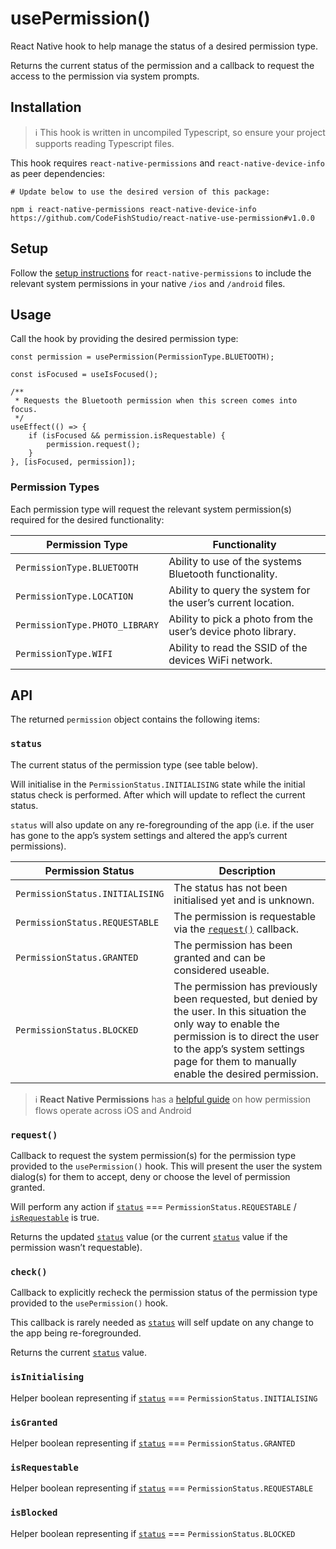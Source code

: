 # usePermission()

React Native hook to help manage the status of a desired permission
type.

Returns the current status of the permission and a callback to request
the access to the permission via system prompts.

## Installation

> ℹ️ This hook is written in uncompiled Typescript, so ensure your project
> supports reading Typescript files.

This hook requires `react-native-permissions` and
`react-native-device-info` as peer dependencies:

```
# Update below to use the desired version of this package:

npm i react-native-permissions react-native-device-info https://github.com/CodeFishStudio/react-native-use-permission#v1.0.0
```

## Setup

Follow the [setup
instructions](https://github.com/zoontek/react-native-permissions#setup)
for `react-native-permissions` to include the relevant system permissions
in your native `/ios` and `/android` files.

## Usage

Call the hook by providing the desired permission type:

```
const permission = usePermission(PermissionType.BLUETOOTH);

const isFocused = useIsFocused();

/**
 * Requests the Bluetooth permission when this screen comes into focus.
 */
useEffect(() => {
    if (isFocused && permission.isRequestable) {
        permission.request();
    }
}, [isFocused, permission]);

```

### Permission Types

Each permission type will request the relevant system permission(s)
required for the desired functionality:

| Permission Type                | Functionality                                                 |
| ------------------------------ | ------------------------------------------------------------- |
| `PermissionType.BLUETOOTH`     | Ability to use of the systems Bluetooth functionality.        |
| `PermissionType.LOCATION`      | Ability to query the system for the user’s current location.  |
| `PermissionType.PHOTO_LIBRARY` | Ability to pick a photo from the user’s device photo library. |
| `PermissionType.WIFI`          | Ability to read the SSID of the devices WiFi network.         |

## API

The returned `permission` object contains the following items:

### `status`

The current status of the permission type (see table below).

Will initialise in the
`PermissionStatus.INITIALISING` state while the initial status check is
performed. After which will update to reflect the current
status.

`status` will also update on any re-foregrounding of the app (i.e. if
the user has gone to the app’s system settings and altered the app’s
current permissions).

| Permission Status               | Description                                                                                                                                                                                                                               |
| ------------------------------- | ----------------------------------------------------------------------------------------------------------------------------------------------------------------------------------------------------------------------------------------- |
| `PermissionStatus.INITIALISING` | The status has not been initialised yet and is unknown.                                                                                                                                                                                   |
| `PermissionStatus.REQUESTABLE`  | The permission is requestable via the [`request()`](#request) callback.                                                                                                                                                                   |
| `PermissionStatus.GRANTED`      | The permission has been granted and can be considered useable.                                                                                                                                                                            |
| `PermissionStatus.BLOCKED`      | The permission has previously been requested, but denied by the user. In this situation the only way to enable the permission is to direct the user to the app’s system settings page for them to manually enable the desired permission. |

> ℹ️ **React Native Permissions** has a [helpful guide](https://github.com/zoontek/react-native-permissions#understanding-permission-flow) on how permission flows operate across iOS and Android

### `request()`

Callback to request the system permission(s) for the permission type
provided to the `usePermission()` hook. This will present the user the
system dialog(s) for them to accept, deny or choose the level of
permission granted.

Will perform any action if [`status`](#status) ===
`PermissionStatus.REQUESTABLE` / [`isRequestable`](#isrequestable) is true.

Returns the updated [`status`](#status) value (or the current [`status`](#status) value if the
permission wasn’t requestable).

### `check()`

Callback to explicitly recheck the permission status of the permission type provided to the
`usePermission()` hook.

This callback is rarely needed as [`status`](#status) will self update on any
change to the app being re-foregrounded.

Returns the current [`status`](#status) value.

### `isInitialising`

Helper boolean representing if [`status`](#status) === `PermissionStatus.INITIALISING`

### `isGranted`

Helper boolean representing if [`status`](#status) === `PermissionStatus.GRANTED`

### `isRequestable`

Helper boolean representing if [`status`](#status) === `PermissionStatus.REQUESTABLE`

### `isBlocked`

Helper boolean representing if [`status`](#status) === `PermissionStatus.BLOCKED`
